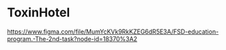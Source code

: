 # ToxinHotel

https://www.figma.com/file/MumYcKVk9RkKZEG6dR5E3A/FSD-education-program.-The-2nd-task?node-id=18370%3A2